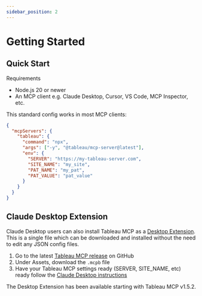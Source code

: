 ```yaml
---
sidebar_position: 2
---
```


# Getting Started

## Quick Start

Requirements

- Node.js 20 or newer
- An MCP client e.g. Claude Desktop, Cursor, VS Code, MCP Inspector, etc.

This standard config works in most MCP clients:

```json
{
  "mcpServers": {
    "tableau": {
      "command": "npx",
      "args": ["-y", "@tableau/mcp-server@latest"],
      "env": {
        "SERVER": "https://my-tableau-server.com",
        "SITE_NAME": "my_site",
        "PAT_NAME": "my_pat",
        "PAT_VALUE": "pat_value"
      }
    }
  }
}
```

## Claude Desktop Extension

Claude Desktop users can also install Tableau MCP as a [Desktop Extension][mcpb]. This is a single
file which can be downloaded and installed without the need to edit any JSON config files.

1. Go to the latest [Tableau MCP release][releases] on GitHub
2. Under Assets, download the `.mcpb` file
3. Have your Tableau MCP settings ready (SERVER, SITE_NAME, etc) ready follow the [Claude Desktop
   instructions][claude]

The Desktop Extension has been available starting with Tableau MCP v1.5.2.

[mcpb]: https://www.anthropic.com/engineering/desktop-extensions
[releases]: https://github.com/tableau/tableau-mcp/releases
[claude]:
  https://support.claude.com/en/articles/10949351-getting-started-with-local-mcp-servers-on-claude-desktop

